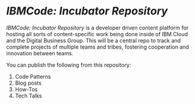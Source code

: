 # *IBMCode: Incubator Repository*

*IBMCode: Incubator Repository* is a developer driven content platform for hosting all sorts of content-specific work being done inside of IBM Cloud and the Digital Business Group. This will be a central repo to track and complete projects of multiple teams and tribes, fostering cooperation and innovation between teams.

You can publish the following from this repository:

1. Code Patterns
2. Blog posts
3. How-Tos
4. Tech Talks

